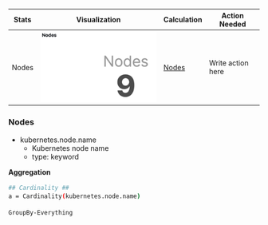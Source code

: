 Stats | Visualization | Calculation | Action Needed
--- | --- | --- | ---
Nodes | ![](https://github.com/codeaprendiz/_assets/blob/master/monitoring-kitchen/metricbeat/nodes.png) | [Nodes](#Nodes) | Write action here



### Nodes

- kubernetes.node.name
  - Kubernetes node name
  - type: keyword

**Aggregation**
  
```bash
## Cardinality ##
a = Cardinality(kubernetes.node.name)

GroupBy-Everything
```